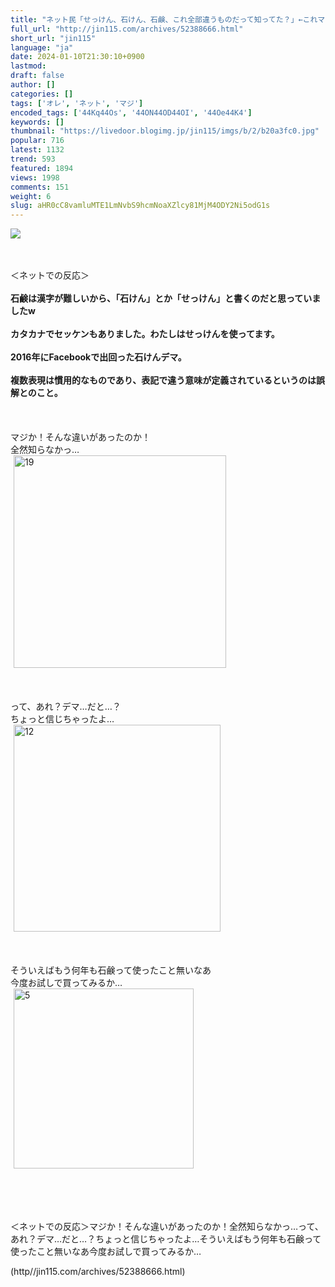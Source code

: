 ```yaml
---
title: "ネット民「せっけん、石けん、石鹸、これ全部違うものだって知ってた？」←これマジ？？ "
full_url: "http://jin115.com/archives/52388666.html"
short_url: "jin115"
language: "ja"
date: 2024-01-10T21:30:10+0900
lastmod: 
draft: false
author: []
categories: []
tags: ['オレ', 'ネット', 'マジ']
encoded_tags: ['44Kq44Os', '44ON44OD44OI', '44Oe44K4']
keywords: []
thumbnail: "https://livedoor.blogimg.jp/jin115/imgs/b/2/b20a3fc0.jpg"
popular: 716
latest: 1132
trend: 593
featured: 1894
views: 1998
comments: 151
weight: 6
slug: aHR0cC8vamluMTE1LmNvbS9hcmNoaXZlcy81MjM4ODY2Ni5odG1s
---
```


![](https://livedoor.blogimg.jp/jin115/imgs/b/2/b20a3fc0.jpg)

<div><a name='more'></a> <br> <br> ＜ネットでの反応＞<br> <br> <b>石鹸は漢字が難しいから、「石けん」とか「せっけん」と書くのだと思っていましたw</b><br> <br> <b>カタカナでセッケンもありました。わたしはせっけんを使ってます。</b><br> <br> <b>2016年にFacebookで出回った石けんデマ。</b><br> <br> <b>複数表現は慣用的なものであり、表記で違う意味が定義されているというのは誤解とのこと。</b><br> <br> <br> <br> マジか！そんな違いがあったのか！<br> 全然知らなかっ…<br> <img src='https//livedoor.blogimg.jp/jin115/imgs/7/8/78d54bfe.gif' alt='19' width='340' border='0' hspace='5' class='pict'><br> <br> <br> <br> って、あれ？デマ…だと…？<br> ちょっと信じちゃったよ…<br> <img src='https//livedoor.blogimg.jp/jin115/imgs/c/d/cda51647.gif' alt='12' width='331' border='0' hspace='5' class='pict'><br> <br> <br> <br> そういえばもう何年も石鹸って使ったこと無いなあ<br> 今度お試しで買ってみるか…<br> <img src='https//livedoor.blogimg.jp/jin115/imgs/a/b/abfb8389.gif' alt='5' width='288' border='0' hspace='5' class='pict'><br> <br> <br> <br> <br> <p>＜ネットでの反応＞マジか！そんな違いがあったのか！全然知らなかっ…って、あれ？デマ…だと…？ちょっと信じちゃったよ…そういえばもう何年も石鹸って使ったこと無いなあ今度お試しで買ってみるか…</p></div>

(http//jin115.com/archives/52388666.html)

